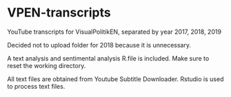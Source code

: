 # VPEN-transcripts
YouTube transcripts for VisualPolitikEN, separated by year 2017, 2018, 2019

Decided not to upload folder for 2018 because it is unnecessary. 

A text analysis and sentimental analysis R.file is included. Make sure to reset the working directory.

All text files are obtained from Youtube Subtitle Downloader. Rstudio is used to process text files. 
